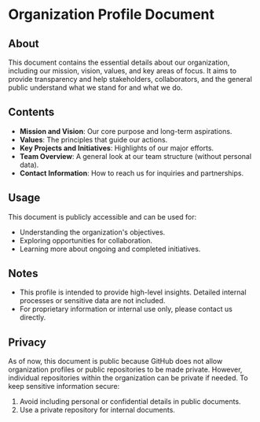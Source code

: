 # Organization Profile Document

## About
This document contains the essential details about our organization, including our mission, vision, values, and key areas of focus. It aims to provide transparency and help stakeholders, collaborators, and the general public understand what we stand for and what we do.

## Contents
- **Mission and Vision**: Our core purpose and long-term aspirations.
- **Values**: The principles that guide our actions.
- **Key Projects and Initiatives**: Highlights of our major efforts.
- **Team Overview**: A general look at our team structure (without personal data).
- **Contact Information**: How to reach us for inquiries and partnerships.

## Usage
This document is publicly accessible and can be used for:
- Understanding the organization's objectives.
- Exploring opportunities for collaboration.
- Learning more about ongoing and completed initiatives.

## Notes
- This profile is intended to provide high-level insights. Detailed internal processes or sensitive data are not included.
- For proprietary information or internal use only, please contact us directly.

## Privacy
As of now, this document is public because GitHub does not allow organization profiles or public repositories to be made private. However, individual repositories within the organization can be private if needed. To keep sensitive information secure:
1. Avoid including personal or confidential details in public documents.
2. Use a private repository for internal documents.
